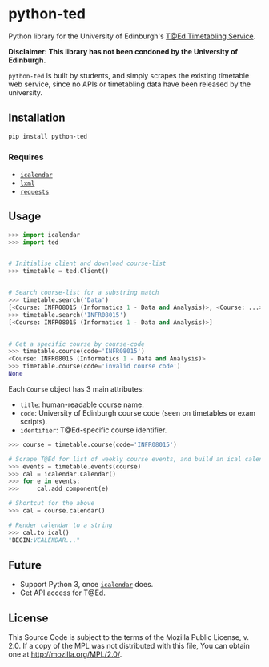 python-ted
==========

Python library for the University of Edinburgh's [T@Ed Timetabling Service][ted].

**Disclaimer: This library has not been condoned by the University of Edinburgh.**

`python-ted` is built by students, and simply scrapes the existing timetable web service,
since no APIs or timetabling data have been released by the university.


## Installation

```sh
pip install python-ted
```

### Requires

- [`icalendar`][icalendar]
- [`lxml`](http://lxml.de/)
- [`requests`](https://pypi.python.org/pypi/requests)


## Usage


```python
>>> import icalendar
>>> import ted


# Initialise client and download course-list
>>> timetable = ted.Client()


# Search course-list for a substring match
>>> timetable.search('Data')
[<Course: INFR08015 (Informatics 1 - Data and Analysis)>, <Course: ...>, ...]
>>> timetable.search('INFR08015')
[<Course: INFR08015 (Informatics 1 - Data and Analysis)>]


# Get a specific course by course-code
>>> timetable.course(code='INFR08015')
<Course: INFR08015 (Informatics 1 - Data and Analysis)>
>>> timetable.course(code='invalid course code')
None
```

Each `Course` object has 3 main attributes:

- `title`: human-readable course name.
- `code`: University of Edinburgh course code (seen on timetables or exam scripts).
- `identifier`: T@Ed-specific course identifier.


```python
>>> course = timetable.course(code='INFR08015')

# Scrape T@Ed for list of weekly course events, and build an ical calendar
>>> events = timetable.events(course)
>>> cal = icalendar.Calendar()
>>> for e in events:
>>>     cal.add_component(e)

# Shortcut for the above
>>> cal = course.calendar()

# Render calendar to a string
>>> cal.to_ical()
"BEGIN:VCALENDAR..."
```


Future
------

- Support Python 3, once [`icalendar`][icalendar] does.
- Get API access for T@Ed.


License
-------

This Source Code is subject to the terms of the Mozilla Public
License, v. 2.0. If a copy of the MPL was not distributed with this
file, You can obtain one at http://mozilla.org/MPL/2.0/.


[ted]: https://www.ted.is.ed.ac.uk/UOE1314_SWS/
[icalendar]: https://pypi.python.org/pypi/icalendar
